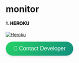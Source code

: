 # monitor



<h4 align="left">1. 𝐇𝐄𝐑𝐎𝐊𝐔</h4>
<p align="left">
<a href='https://dashboard.heroku.com/new?template=https://github.com/darkdev-tech/monitor.git' target="_blank"><img alt='Heroku' src='https://img.shields.io/badge/-Heroku%20Deploy-purple?style=for-the-badge&logo=heroku&logoColor=white'/></a>
</p>


<!-- Stylish Contact Developer Button -->
<a href="https://wa.me/254107065646" target="_blank">
  <button style="
    background: linear-gradient(135deg, #25D366, #128C7E); 
    color: white; 
    padding: 12px 24px; 
    border-radius: 30px; 
    font-size: 18px; 
    border: none; 
    box-shadow: 0 4px 6px rgba(0, 0, 0, 0.1); 
    cursor: pointer; 
    transition: all 0.3s ease;
  ">
    🚀 Contact Developer
  </button>
</a>

<!-- Hover effect -->
<style>
  button:hover {
    transform: scale(1.05);
    box-shadow: 0 8px 12px rgba(0, 0, 0, 0.15);
  }
</style>
